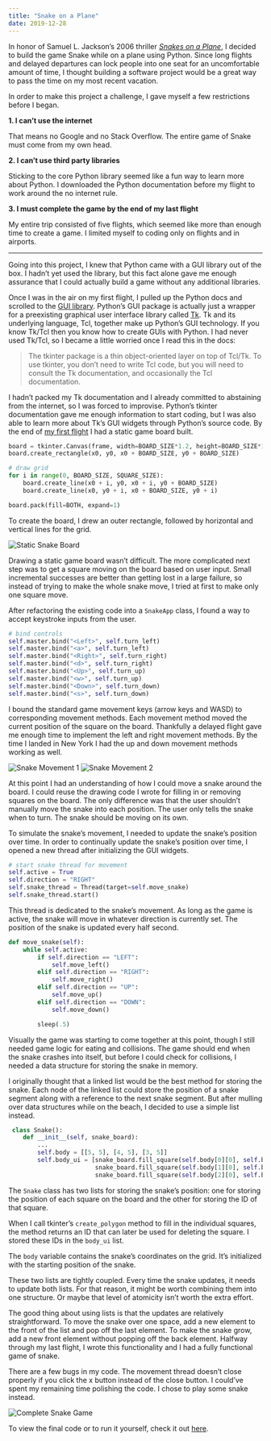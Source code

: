 ```yaml
---
title: "Snake on a Plane"
date: 2019-12-28
---
```

In honor of Samuel L. Jackson’s 2006 thriller [*Snakes on a Plane*](https://www.imdb.com/title/tt0417148/), I decided to build the game Snake while on a plane using Python. Since long flights and delayed departures can lock people into one seat for an uncomfortable amount of time, I thought building a software project would be a great way to pass the time on my most recent vacation.

In order to make this project a challenge, I gave myself a few restrictions before I began.

__1. I can’t use the internet__

That means no Google and no Stack Overflow. The entire game of Snake must come from my own head.

__2. I can’t use third party libraries__

Sticking to the core Python library seemed like a fun way to learn more about Python. I downloaded the Python documentation before my flight to work around the no internet rule.

__3. I must complete the game by the end of my last flight__

My entire trip consisted of five flights, which seemed like more than enough time to create a game. I limited myself to coding only on flights and in airports.

---

Going into this project, I knew that Python came with a GUI library out of the box. I hadn’t yet used the library, but this fact alone gave me enough assurance that I could actually build a game without any additional libraries.

Once I was in the air on my first flight, I pulled up the Python docs and scrolled to the [GUI library](https://docs.python.org/3/library/tk.html). Python’s GUI package is actually just a wrapper for a preexisting graphical user interface library called [Tk](https://www.tcl.tk/). Tk and its underlying language, Tcl, together make up Python’s GUI technology. If you know Tk/Tcl then you know how to create GUIs with Python. I had never used Tk/Tcl, so I became a little worried once I read this in the docs:

>The tkinter package is a thin object-oriented layer on top of Tcl/Tk. To use tkinter, you don’t need to write Tcl code, but you will need to consult the Tk documentation, and occasionally the Tcl documentation.

I hadn’t packed my Tk documentation and I already committed to abstaining from the internet, so I was forced to improvise. Python’s tkinter documentation gave me enough information to start coding, but I was also able to learn more about Tk’s GUI widgets through Python’s source code. By the end of [my first flight](https://bitbucket.org/schlomer/snake-on-a-plane/commits/2e8c62b9e3f6b77266cbd4a4c5e64fcf9a438aa0) I had a static game board built.

```python
board = tkinter.Canvas(frame, width=BOARD_SIZE*1.2, height=BOARD_SIZE*1.2)
board.create_rectangle(x0, y0, x0 + BOARD_SIZE, y0 + BOARD_SIZE)

# draw grid
for i in range(0, BOARD_SIZE, SQUARE_SIZE):
    board.create_line(x0 + i, y0, x0 + i, y0 + BOARD_SIZE)
    board.create_line(x0, y0 + i, x0 + BOARD_SIZE, y0 + i)

board.pack(fill=BOTH, expand=1)
```

To create the board, I drew an outer rectangle, followed by horizontal and vertical lines for the grid.

![Static Snake Board](snake-board.png)


Drawing a static game board wasn’t difficult. The more complicated next step was to get a square moving on the board based on user input. Small incremental successes are better than getting lost in a large failure, so instead of trying to make the whole snake move, I tried at first to make only one square move.

After refactoring the existing code into a `SnakeApp` class, I found a way to accept keystroke inputs from the user.

```python
# bind controls
self.master.bind("<Left>", self.turn_left)
self.master.bind("<a>", self.turn_left)
self.master.bind("<Right>", self.turn_right)
self.master.bind("<d>", self.turn_right)
self.master.bind("<Up>", self.turn_up)
self.master.bind("<w>", self.turn_up)
self.master.bind("<Down>", self.turn_down)
self.master.bind("<s>", self.turn_down)
```

I bound the standard game movement keys (arrow keys and WASD) to corresponding movement methods. Each movement method moved the current position of the square on the board. Thankfully a delayed flight gave me enough time to implement the left and right movement methods. By the time I landed in New York I had the up and down movement methods working as well.

![Snake Movement 1](snake-move-1.png) ![Snake Movement 2](snake-move-2.png)

At this point I had an understanding of how I could move a snake around the board. I could reuse the drawing code I wrote for filling in or removing squares on the board. The only difference was that the user shouldn’t manually move the snake into each position. The user only tells the snake when to turn. The snake should be moving on its own.

To simulate the snake’s movement, I needed to update the snake’s position over time. In order to continually update the snake’s position over time, I opened a new thread after initializing the GUI widgets.

```python
# start snake thread for movement
self.active = True
self.direction = "RIGHT"
self.snake_thread = Thread(target=self.move_snake)
self.snake_thread.start()
```

This thread is dedicated to the snake’s movement. As long as the game is active, the snake will move in whatever direction is currently set. The position of the snake is updated every half second.

```python
def move_snake(self):
    while self.active:
        if self.direction == "LEFT":
            self.move_left()
        elif self.direction == "RIGHT":
            self.move_right()
        elif self.direction == "UP":
            self.move_up()
        elif self.direction == "DOWN":
            self.move_down()

        sleep(.5)
```

Visually the game was starting to come together at this point, though I still needed game logic for eating and collisions. The game should end when the snake crashes into itself, but before I could check for collisions, I needed a data structure for storing the snake in memory.

I originally thought that a linked list would be the best method for storing the snake. Each node of the linked list could store the position of a snake segment along with a reference to the next snake segment. But after mulling over data structures while on the beach, I decided to use a simple list instead.

```python
 class Snake():
    def __init__(self, snake_board):
        ...
        self.body = [[5, 5], [4, 5], [3, 5]]
        self.body_ui = [snake_board.fill_square(self.body[0][0], self.body[0][1]),
                        snake_board.fill_square(self.body[1][0], self.body[1][1]),
                        snake_board.fill_square(self.body[2][0], self.body[2][1])]
```

The `Snake` class has two lists for storing the snake’s position: one for storing the position of each square on the board and the other for storing the ID of that square.

When I call tkinter’s `create_polygon` method to fill in the individual squares, the method returns an ID that can later be used for deleting the square. I stored these IDs in the `body_ui` list.

The `body` variable contains the snake’s coordinates on the grid. It’s initialized with the starting position of the snake.

These two lists are tightly coupled. Every time the snake updates, it needs to update both lists. For that reason, it might be worth combining them into one structure. Or maybe that level of atomicity isn’t worth the extra effort.

The good thing about using lists is that the updates are relatively straightforward. To move the snake over one space, add a new element to the front of the list and pop off the last element. To make the snake grow, add a new front element without popping off the back element. Halfway through my last flight, I wrote this functionality and I had a fully functional game of snake.

There are a few bugs in my code. The movement thread doesn’t close properly if you click the x button instead of the close button. I could’ve spent my remaining time polishing the code. I chose to play some snake instead.

![Complete Snake Game](snake-final.png)

To view the final code or to run it yourself, check it out [here](https://bitbucket.org/schlomer/snake-on-a-plane/src/master/).
